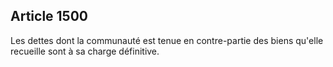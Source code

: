 Article 1500
----
Les dettes dont la communauté est tenue en contre-partie des biens qu'elle
recueille sont à sa charge définitive.
